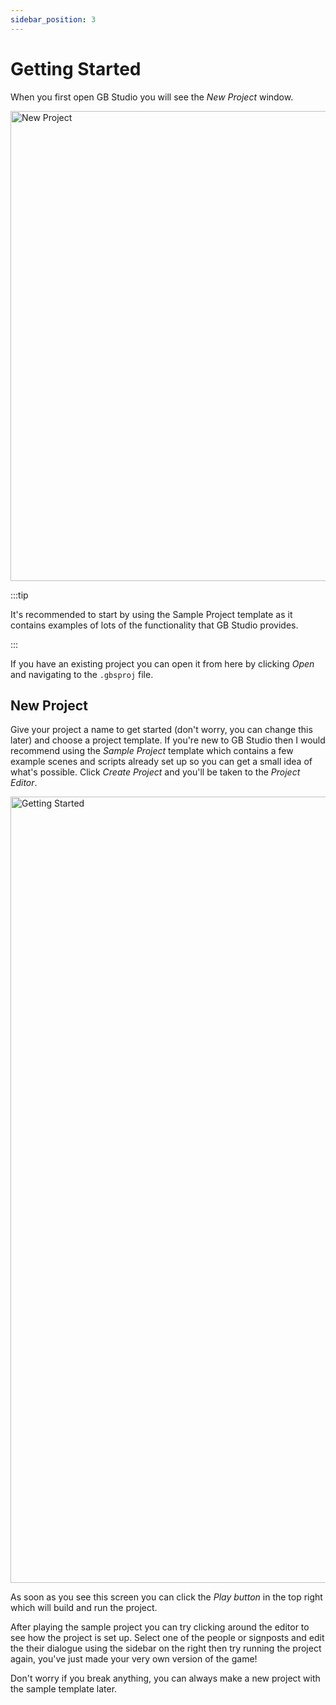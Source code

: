 ```yaml
---
sidebar_position: 3
---
```


# Getting Started

When you first open GB Studio you will see the _New Project_ window.

<img title="New Project" src="/img/screenshots/new-project-v4.png" width="752" />

:::tip

It's recommended to start by using the Sample Project template as it contains examples of lots of the functionality that GB Studio provides.

:::

If you have an existing project you can open it from here by clicking _Open_ and navigating to the `.gbsproj` file.

## New Project

Give your project a name to get started (don't worry, you can change this later) and choose a project template. If you're new to GB Studio then I would recommend using the _Sample Project_ template which contains a few example scenes and scripts already set up so you can get a small idea of what's possible. Click _Create Project_ and you'll be taken to the _Project Editor_.

<img title="Getting Started" src="/img/screenshots/getting-started-v4.jpg" width="1258" />

As soon as you see this screen you can click the _Play button_ in the top right which will build and run the project.

After playing the sample project you can try clicking around the editor to see how the project is set up. Select one of the people or signposts and edit the their dialogue using the sidebar on the right then try running the project again, you've just made your very own version of the game! 

Don't worry if you break anything, you can always make a new project with the sample template later.
